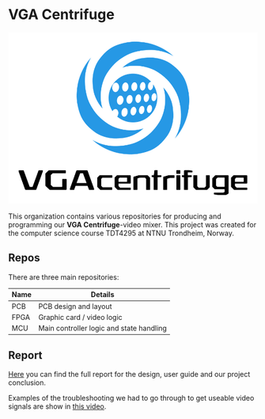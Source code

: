 # VGA Centrifuge

![VGACentrifuge logo](https://github.com/vgacentrifuge/.github/blob/main/assets/logo.svg)

This organization contains various repositories for producing and programming our **VGA Centrifuge**-video mixer. This project was created for the computer science course TDT4295 at NTNU Trondheim, Norway.

## Repos

There are three main repositories:

| Name | Details                                  |
| ---- | ---------------------------------------- |
| PCB  | PCB design and layout                    |
| FPGA | Graphic card / video logic               |
| MCU  | Main controller logic and state handling |

## Report

[Here](https://github.com/vgacentrifuge/.github/blob/main/assets/report.pdf) you can find the full report for the design, user guide and our project conclusion.

Examples of the troubleshooting we had to go through to get useable video signals are show in [this video](https://youtu.be/O-lGtJfA8RE).
